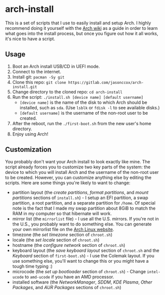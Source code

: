 # arch-install

This is a set of scripts that I use to easily install and setup Arch. I highly recommend doing it yourself with the [Arch wiki](https://wiki.archlinux.org/index.php/Installation_guide) as a guide in order to learn what goes into the install process, but once you figure out how it all works, it's nice to have a script.

## Usage

1. Boot an Arch install USB/CD in UEFI mode.
2. Connect to the internet.
3. Install git: `pacman -Sy git`
4. Clone this repo: `git clone https://gitlab.com/jasonccox/arch-install.git`
5. Change directory to the cloned repo: `cd arch-install`
6. Run the script: `./install.sh [device name] [default username]`
    - `[device name]` is the name of the disk to which Arch should be installed, such as `sda`. (Use `lsblk` or `fdisk -l` to see available disks.)
    - `[default username]` is the username of the non-root user to be created.
7. After the reboot, run the `./first-boot.sh` from the new user's home directory.
8. Enjoy using Arch!

## Customization

You probably don't want your Arch install to look exactly like mine. The script already forces you to customize two key parts of the system: the device to which you will install Arch and the username of the non-root user to be created. However, you can customize anything else by editing the scripts. Here are some things you're likely to want to change:

- partition layout (the *create partitions*, *format partitions*, and *mount partitions* sections of `install.sh`) - I setup an EFI partition, a swap partition, a root partition, and a separate partition for `/home`. Of special note is the fact that I made my swap partition about 8GiB to match the RAM in my computer so that hibernate will work. 
- mirror list (the `mirrorlist` file) - I use all the U.S. mirrors. If you're not in the U.S., you probably want to do something else. You can generate your own mirrorlist file on the [Arch Linux website](https://www.archlinux.org/mirrorlist/). 
- timezone (the *set timezone* section of `chroot.sh`)
- locale (the *set locale* section of `chroot.sh`)
- hostname (the *configure network* section of `chroot.sh`)
- keyboard layout (the *save keyboard layout* section of `chroot.sh` and the *Keyboard* section of `first-boot.sh`) - I use the Colemak layout. If you use something else, you'll want to change this or you might have a tough time typing :)
- microcode (the *set up bootloader* section of `chroot.sh`) - Change `intel-ucode` to `amd-ucode` if you have an AMD processor.
- installed software (the *NetworkManager*, *SDDM*, *KDE Plasma*, *Other Packages*, and *AUR Packages* sections of `chroot.sh`)
